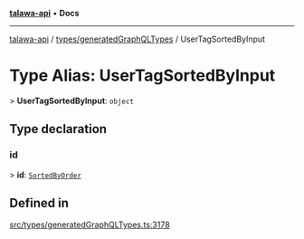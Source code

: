 [**talawa-api**](../../../README.md) • **Docs**

***

[talawa-api](../../../modules.md) / [types/generatedGraphQLTypes](../README.md) / UserTagSortedByInput

# Type Alias: UserTagSortedByInput

\> **UserTagSortedByInput**: `object`

## Type declaration

### id

\> **id**: [`SortedByOrder`](SortedByOrder.md)

## Defined in

[src/types/generatedGraphQLTypes.ts:3178](https://github.com/PalisadoesFoundation/talawa-api/blob/a6e7ac91b581c9109559657faf0f934f3eb41fe7/src/types/generatedGraphQLTypes.ts#L3178)
